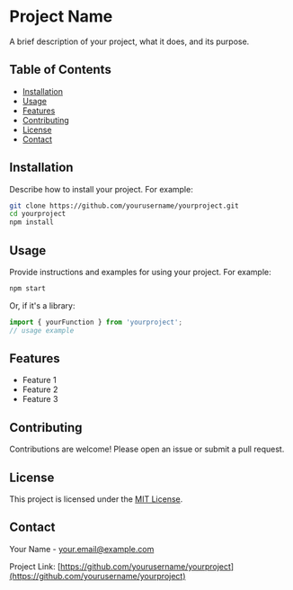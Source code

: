 # Project Name

A brief description of your project, what it does, and its purpose.

## Table of Contents

- [Installation](#installation)
- [Usage](#usage)
- [Features](#features)
- [Contributing](#contributing)
- [License](#license)
- [Contact](#contact)

## Installation

Describe how to install your project. For example:

```bash
git clone https://github.com/yourusername/yourproject.git
cd yourproject
npm install
```

## Usage

Provide instructions and examples for using your project. For example:

```bash
npm start
```

Or, if it's a library:

```javascript
import { yourFunction } from 'yourproject';
// usage example
```

## Features

- Feature 1
- Feature 2
- Feature 3

## Contributing

Contributions are welcome! Please open an issue or submit a pull request.

## License

This project is licensed under the [MIT License](LICENSE).

## Contact

Your Name - [your.email@example.com](mailto:your.email@example.com)

Project Link: [https://github.com/yourusername/yourproject](https://github.com/yourusername/yourproject)